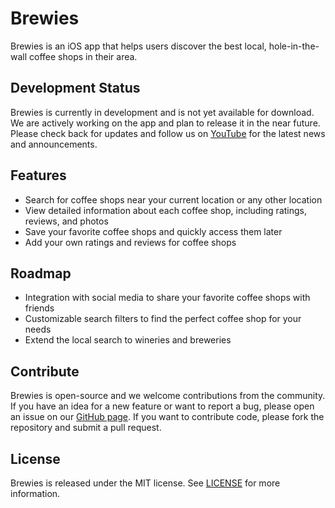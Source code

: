 # Brewies
Brewies is an iOS app that helps users discover the best local, hole-in-the-wall coffee shops in their area.

## Development Status 
Brewies is currently in development and is not yet available for download. We are actively working on the app and plan to release it in the near future. Please check back for updates and follow us on [YouTube](https://www.youtube.com/channel/UCeoyZriTOUo1sLlV3evZaug) for the latest news and announcements.

## Features
- Search for coffee shops near your current location or any other location
- View detailed information about each coffee shop, including ratings, reviews, and photos
- Save your favorite coffee shops and quickly access them later
- Add your own ratings and reviews for coffee shops


## Roadmap
- Integration with social media to share your favorite coffee shops with friends
- Customizable search filters to find the perfect coffee shop for your needs
- Extend the local search to wineries and breweries 

## Contribute
Brewies is open-source and we welcome contributions from the community. 
If you have an idea for a new feature or want to report a bug, 
please open an issue on our [GitHub page](https://github.com/nboyers/Brewies/issues). 
If you want to contribute code, please fork the repository and submit a pull request.

## License
Brewies is released under the MIT license. See [LICENSE](https://choosealicense.com/licenses/mit/) for more information.
